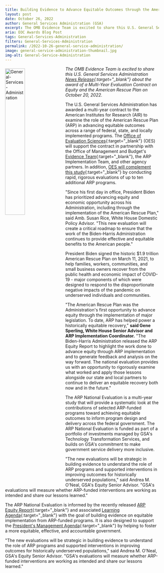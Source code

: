 ```yaml
---
title: Building Evidence to Advance Equitable Outcomes through the American Rescue Plan
layout: post
date: October 26, 2022
author: General Services Administration (GSA)
excerpt: The OMB Evidence Team is excited to share this U.S. General Services Administration <a href="https://www.gsa.gov/about-us/newsroom/news-releases/gsa-to-build-evidence-on-advancing-equitable-outcomes-through-the-american-rescue-plan-10202022" target="_blank">News Release</a> about the award of a Multi-Year Evaluation...
aria: EOC Awards Blog Post
tags: General-Services-Administration
filters: General-Services-Administration
permalink: /2022-10-26-general-service-administration/
image: general-service-administration-thumbnail.jpg
img-alt: General-Service-Administration
---
```


<img src="{{site.baseurl}}/assets/images/blog/general-service-administration.jpg" alt="General-Services-Administration" style="float:left; width:36%; height:35%; margin-right:1rem; margin-top:0.4rem">

<i>The OMB Evidence Team is excited to share this U.S. General Services Administration [News Release](https://www.gsa.gov/about-us/newsroom/news-releases/gsa-to-build-evidence-on-advancing-equitable-outcomes-through-the-american-rescue-plan-10202022){:target="_blank"} about the award of a Multi-Year Evaluation Contract on Equity and the American Rescue Plan on October 20, 2022.</i>

The U.S. General Services Administration has awarded a multi-year contract to the American Institutes for Research (AIR) to examine the role of the American Rescue Plan (ARP) in advancing equitable outcomes across a range of federal, state, and locally implemented programs. The [Office of Evaluation Sciences](https://oes.gsa.gov/american-rescue-plan/){:target="_blank"} (OES) will support the contract in partnership with the Office of Management and Budget's [Evidence Team](https://www.evaluation.gov/about/){:target="_blank"}, the ARP Implementation Team, and other agency partners. In addition, [OES will complement this study](https://www.gsa.gov/blog/2021/12/15/gsa-to-build-evidence-to-advance-equitable-outcomes-through-the-american-rescue-plan){:target="_blank"} by conducting rapid, rigorous evaluations of up to ten additional ARP programs.

"Since his first day in office, President Biden has prioritized advancing equity and economic opportunity across his Administration, including through the implementation of the American Rescue Plan," said Amb. Susan Rice, White House Domestic Policy Advisor. "This new evaluation will create a critical roadmap to ensure that the work of the Biden-Harris Administration continues to provide effective and equitable benefits to the American people."

President Biden signed the historic $1.9 trillion American Rescue Plan on March 11, 2021, to help families, workers, communities, and small business owners recover from the public health and economic impact of COVID-19 - major components of which were designed to respond to the disproportionate negative impacts of the pandemic on underserved individuals and communities.

"The American Rescue Plan was the Administration's first opportunity to advance equity through the implementation of major legislation. To date, ARP has helped power a historically equitable recovery," <b>said Gene Sperling, White House Senior Advisor and ARP Implementation Coordinator.</b> "The Biden-Harris Administration released the ARP Equity Report to highlight the work done to advance equity through ARP implementation and to generate feedback and analysis on the way forward. The national evaluation provides us with an opportunity to rigorously examine what worked and apply those lessons alongside our state and local partners to continue to deliver an equitable recovery both now and in the future."

The ARP National Evaluation is a multi-year study that will provide a systematic look at the contributions of selected ARP-funded programs toward achieving equitable outcomes to inform program design and delivery across the federal government. The ARP National Evaluation is funded as part of a portfolio of investments managed by GSA's Technology Transformation Services, and builds on GSA's commitment to make government service delivery more inclusive.  

"The new evaluations will be strategic in building evidence to understand the role of ARP programs and supported interventions in improving outcomes for historically underserved populations," said Andrea M. O'Neal, GSA's Equity Senior Advisor. "GSA's evaluations will measure whether ARP-funded interventions are working as intended and share our lessons learned."

The ARP National Evaluation is informed by the recently released [ARP Equity Report](https://whitehouse.gov/wp-content/uploads/2022/05/ADVANCING-EQUITY-THROUGH-THE-AMERICAN-RESCUE-PLAN.pdf){:target="_blank"} and associated [Learning Agenda](https://www.whitehouse.gov/wp-content/uploads/2022/05/American-Rescue-Plan-Equity-Learning-Agenda.pdf){:target="_blank"} with the goal of building evidence on equitable implementation from ARP-funded programs. It is also designed to support the [President's Management Agenda](https://assets.performance.gov/PMA/PMA-Learning-Agenda.pdf){:target="_blank"} by helping to foster a more equitable, effective, and accountable government.

"The new evaluations will be strategic in building evidence to understand the role of ARP programs and supported interventions in improving outcomes for historically underserved populations," said Andrea M. O'Neal, GSA's Equity Senior Advisor. "GSA's evaluations will measure whether ARP-funded interventions are working as intended and share our lessons learned."
